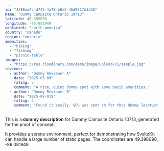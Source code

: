 ```yaml
---
id: "4388ea7c-d742-4a78-b0e2-46d9717d1d36"
name: "Dummy Campsite Ontario 10713"
latitude: 49.398698
longitude: -86.081949
continent: "north-america"
country: "canada"
region: "ontario"
amenities:
  - "hiking"
  - "fishing"
  - "picnic-table"
images:
  - "https://res.cloudinary.com/demo/image/upload/v1/sample.jpg"
reviews:
  - author: "Dummy Reviewer A"
    date: "2025-03-09"
    rating: 5
    comment: "A nice, quiet dummy spot with some basic amenities."
  - author: "Dummy Reviewer B"
    date: "2025-08-015"
    rating: 2
    comment: "Found it easily. GPS was spot on for this dummy location."
---
```


This is a **dummy description** for Dummy Campsite Ontario 10713, generated for the proof of concept.

It provides a serene environment, perfect for demonstrating how SvelteKit can handle a large number of static pages. The coordinates are 49.398698, -86.081949.
